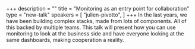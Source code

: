+++
description = ""
title = "Monitoring as an entry point for collaboration"
type = "new-talk"
speakers = [
        "julien-pivotto",
]
+++
In the last years, we have been building complex stacks, made from lots of components. All of this backed by multiple teams. This talk will present how you can use monitoring to look at the business side and have everyone looking at the same dashboards, making cooperation a reality.